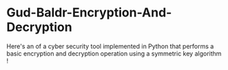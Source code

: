 # Gud-Baldr-Encryption-And-Decryption
Here's an of a cyber security tool implemented in Python that performs a basic encryption and decryption operation using a symmetric key algorithm !

